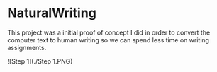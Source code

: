 # NaturalWriting
This project was a initial proof of concept I did in order to convert the computer text to human writing so we can spend less time on writing assignments.

![Step 1](./Step 1.PNG)
